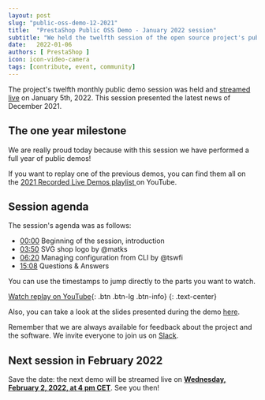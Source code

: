 ```yaml
---
layout: post
slug: "public-oss-demo-12-2021"
title:  "PrestaShop Public OSS Demo - January 2022 session"
subtitle: "We held the twelfth session of the open source project's public demo"
date:   2022-01-06
authors: [ PrestaShop ]
icon: icon-video-camera
tags: [contribute, event, community]
---
```


The project's twelfth monthly public demo session was held and [streamed live](https://www.youtube.com/watch?v=xgK_wPudibQ) on January 5th, 2022. This session presented the latest news of December 2021.

## The one year milestone

We are really proud today because with this session we have performed a full year of public demos!

If you want to replay one of the previous demos, you can find them all on the [2021 Recorded Live Demos playlist
](https://www.youtube.com/playlist?list=PLxiOUgtInn8mYwG8WuO5P0Pv5lJTddgf0) on YouTube.


## Session agenda

The session's agenda was as follows:

- [00:00](https://youtu.be/xgK_wPudibQ?t=0) Beginning of the session, introduction
- [03:50](https://youtu.be/xgK_wPudibQ?t=230) SVG shop logo by @matks
- [06:20](https://youtu.be/xgK_wPudibQ?t=380) Managing configuration from CLI by @tswfi
- [15:08](https://youtu.be/xgK_wPudibQ?t=908) Questions & Answers


You can use the timestamps to jump directly to the parts you want to watch.

[Watch replay on YouTube](https://www.youtube.com/watch?v=xgK_wPudibQ){: .btn .btn-lg .btn-info}
{: .text-center}

Also, you can take a look at the slides presented during the demo [here](https://docs.google.com/presentation/d/1VOnHy2LERDhOZwhJzbXZA1OcqFUsxe7w2bSTXtPDBFo/edit?usp=sharing).

Remember that we are always available for feedback about the project and the software. We invite everyone to join us on [Slack](https://www.prestashop-project.org/slack/).

## Next session in February 2022

Save the date: the next demo will be streamed live on [**Wednesday, February 2, 2022, at 4 pm CET**](https://www.youtube.com/watch?v=MrLdVbTtxjE). See you then!
